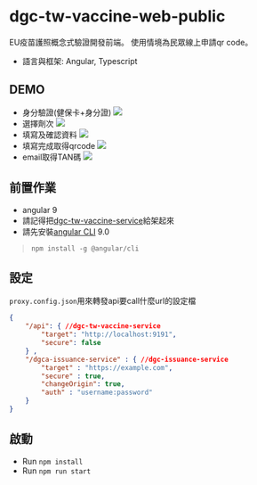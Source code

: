 # dgc-tw-vaccine-web-public
EU疫苗護照概念式驗證開發前端。
使用情境為民眾線上申請qr code。
- 語言與框架:  Angular, Typescript

## DEMO
- 身分驗證(健保卡+身分證)
![](https://i.imgur.com/sZtx18N.png)
- 選擇劑次
![](https://i.imgur.com/PzIhjOQ.png)
- 填寫及確認資料
![](https://i.imgur.com/x7AJHo2.png)
- 填寫完成取得qrcode
![](https://i.imgur.com/1rmwKlA.png)
- email取得TAN碼
![](https://i.imgur.com/S38j4f5.png)

## 前置作業
- angular 9
- 請記得把[dgc-tw-vaccine-service](#)給架起來
- 請先安裝[angular CLI](https://angular.tw/guide/setup-local) 9.0
> `npm install -g @angular/cli`

## 設定
`proxy.config.json`用來轉發api要call什麼url的設定檔
```JSON
{
    "/api": { //dgc-tw-vaccine-service
        "target": "http://localhost:9191", 
        "secure": false
    } ,
    "/dgca-issuance-service" : { //dgc-issuance-service
        "target" : "https://example.com",
        "secure" : true,
        "changeOrigin": true,
        "auth" : "username:password"
    }
}
```
## 啟動
- Run `npm install`
- Run `npm run start`